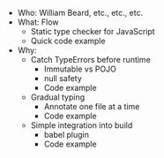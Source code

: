 - Who: William Beard, etc., etc., etc.
- What: Flow
  - Static type checker for JavaScript
  - Quick code example
- Why:
  - Catch TypeErrors before runtime
    - Immutable vs POJO
    - null safety
    - Code example
  - Gradual typing
    - Annotate one file at a time
    - Code example
  - Simple integration into build
    - babel plugin
    - Code example
